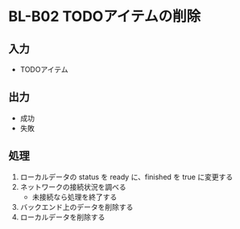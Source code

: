 # BL-B02 TODOアイテムの削除

## 入力

* TODOアイテム

## 出力

* 成功
* 失敗

## 処理

1. ローカルデータの status を ready に、finished を true に変更する
2. ネットワークの接続状況を調べる
    * 未接続なら処理を終了する
3. バックエンド上のデータを削除する
4. ローカルデータを削除する